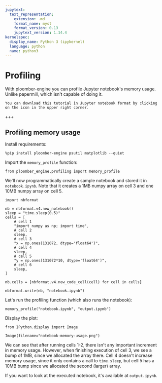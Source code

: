 ```yaml
---
jupytext:
  text_representation:
    extension: .md
    format_name: myst
    format_version: 0.13
    jupytext_version: 1.14.4
kernelspec:
  display_name: Python 3 (ipykernel)
  language: python
  name: python3
---
```


# Profiling

With ploomber-engine you can profile Jupyter notebook's memory usage. Unlike papermill, which isn't capable of doing it.

```{note}
You can download this tutorial in Jupyter notebook format by clicking on the icon in the upper right corner.
```

+++

## Profiling memory usage

Install requirements:

```{code-cell} ipython3
%pip install ploomber-engine psutil matplotlib --quiet
```

Import the `memory_profile` function:

```{code-cell} ipython3
from ploomber_engine.profiling import memory_profile
```

We'll now programmatically create a sample notebook and stored it in `notebook.ipynb`. Note that it creates a 1MB numpy array on cell 3 and one 10MB numpy array on cell 5.

```{code-cell} ipython3
import nbformat

nb = nbformat.v4.new_notebook()
sleep = "time.sleep(0.5)"
cells = [
    # cell 1
    "import numpy as np; import time",
    # cell 2
    sleep,
    # cell 3
    "x = np.ones(131072, dtype='float64')",
    # cell 4
    sleep,
    # cell 5
    "y = np.ones(131072*10, dtype='float64')",
    # cell 6
    sleep,
]

nb.cells = [nbformat.v4.new_code_cell(cell) for cell in cells]

nbformat.write(nb, "notebook.ipynb")
```

Let's run the profiling function (which also runs the notebook):

```{code-cell} ipython3
memory_profile("notebook.ipynb", "output.ipynb")
```

Display the plot:

```{code-cell} ipython3
from IPython.display import Image

Image(filename="notebook-memory-usage.png")
```

We can see that after running cells 1-2, there isn't any important increment in memory usage. However, when finishing execution of cell 3, we see a bump of 1MB, since we allocated the array there. Cell 4 doesn't increase memory usage, since it only contains a call to `time.sleep`, but cell 5 has a 10MB bump since we allocated the second (larger) array.

If you want to look at the executed notebook, it's available at `output.ipynb`.
